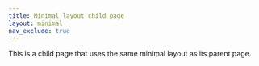 ```yaml
---
title: Minimal layout child page
layout: minimal
nav_exclude: true
---
```


This is a child page that uses the same minimal layout as its parent page.
